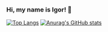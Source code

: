 ### Hi, my name is Igor! 👋

  [![Top Langs](https://github-readme-stats.vercel.app/api/top-langs/?username=RudSmith)](https://github.com/anuraghazra/github-readme-stats)
  [![Anurag's GitHub stats](https://github-readme-stats.vercel.app/api?username=RudSmith)](https://github.com/anuraghazra/github-readme-stats&show_icons=true&theme=synthwave)

